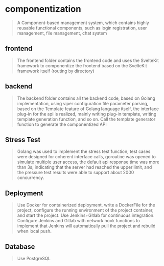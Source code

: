 # componentization
> A Component-based management system, which contains highly reusable functional components, such as login registration, user management, file management, chat system



## frontend

> The frontend folder contains the frontend code and uses the SvelteKit framework to componentize the frontend based on the SvelteKit framework itself (routing by directory)



## backend

> The backend folder contains all the backend code, based on Golang implementation, using viper configuration file parameter parsing, based on the Template feature of Golang language itself, the interface plug-in for the api is realized, mainly writing plug-in template, writing template generation function, and so on. Call the template generator function to generate the componentized API



## Stress Test

>Golang was used to implement the stress test function, test cases were designed for coherent interface calls, goroutine was opened to simulate multiple user access, the default api response time was more than 3s, indicating that the server had reached the upper limit, and the pressure test results were able to support about 2000 concurrency.



## Deployment

>Use Docker for containerized deployment, write a DockerFile for the project, configure the running environment of the project container, and start the project. Use Jenkins+Gitlab for continuous integration. Configure Jenkins and Gitlab with network hook functions to implement that Jenkins will automatically pull the project and rebuild when local push.



## Database

>Use PostgreSQL 

